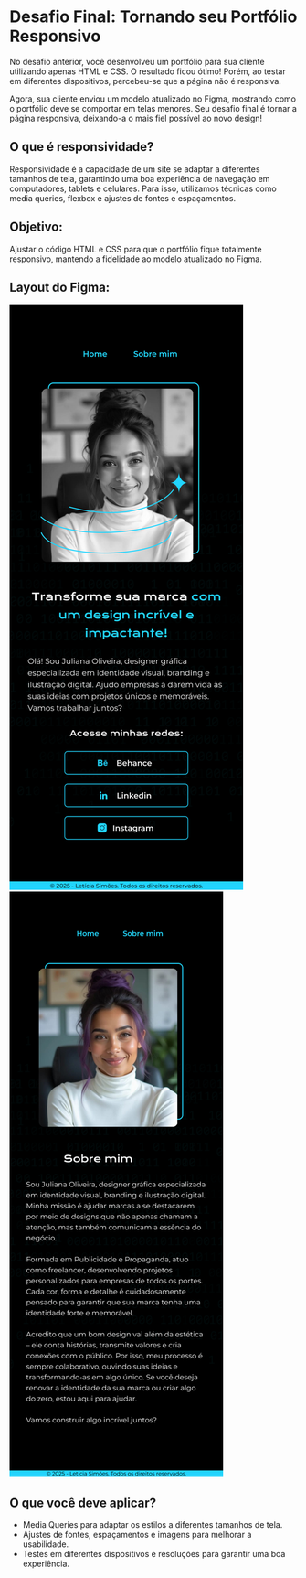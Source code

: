 # Desafio Final: Tornando seu Portfólio Responsivo

No desafio anterior, você desenvolveu um portfólio para sua cliente utilizando apenas HTML e CSS. O resultado ficou ótimo! Porém, ao testar em diferentes dispositivos, percebeu-se que a página não é responsiva.

Agora, sua cliente enviou um modelo atualizado no Figma, mostrando como o portfólio deve se comportar em telas menores. Seu desafio final é tornar a página responsiva, deixando-a o mais fiel possível ao novo design!

## O que é responsividade?
Responsividade é a capacidade de um site se adaptar a diferentes tamanhos de tela, garantindo uma boa experiência de navegação em computadores, tablets e celulares. Para isso, utilizamos técnicas como media queries, flexbox e ajustes de fontes e espaçamentos.

## Objetivo:
Ajustar o código HTML e CSS para que o portfólio fique totalmente responsivo, mantendo a fidelidade ao modelo atualizado no Figma.

## Layout do Figma:
![Layout proposto para o portfólio - Página Inicial](./assets/modelo-figma-home.png)
![Layout proposto para o portfólio - Página Sobre](./assets/modelo-figma-about.png)

## O que você deve aplicar?

- Media Queries para adaptar os estilos a diferentes tamanhos de tela.
- Ajustes de fontes, espaçamentos e imagens para melhorar a usabilidade.
- Testes em diferentes dispositivos e resoluções para garantir uma boa experiência.